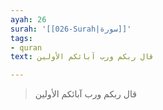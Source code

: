 ```yaml
---
ayah: 26
surah: '[[026-Surah|سورة]]'
tags:
- quran
text: قال ربكم ورب آبائكم الأولين

---
```

> قال ربكم ورب آبائكم الأولين
